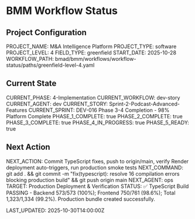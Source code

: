 # BMM Workflow Status

## Project Configuration

PROJECT_NAME: M&A Intelligence Platform
PROJECT_TYPE: software
PROJECT_LEVEL: 4
FIELD_TYPE: greenfield
START_DATE: 2025-10-28
WORKFLOW_PATH: bmad/bmm/workflows/workflow-status/paths/greenfield-level-4.yaml

## Current State

CURRENT_PHASE: 4-Implementation
CURRENT_WORKFLOW: dev-story
CURRENT_AGENT: dev
CURRENT_STORY: Sprint-2-Podcast-Advanced-Features
CURRENT_SPRINT: DEV-016 Phase 3-4 Completion - 98% Platform Complete
PHASE_1_COMPLETE: true
PHASE_2_COMPLETE: true
PHASE_3_COMPLETE: true
PHASE_4_IN_PROGRESS: true
PHASE_5_READY: true

## Next Action

NEXT_ACTION: Commit TypeScript fixes, push to origin/main, verify Render deployment auto-triggers, run production smoke tests
NEXT_COMMAND: git add . && git commit -m "fix(typescript): resolve 16 compilation errors blocking production build" && git push origin main
NEXT_AGENT: ops
TARGET: Production Deployment & Verification
STATUS: ✅ TypeScript Build PASSING - Backend 573/573 (100%); Frontend 750/761 (98.6%); Total 1,323/1,334 (99.2%). Production bundle created successfully.

LAST_UPDATED: 2025-10-30T14:00:00Z
